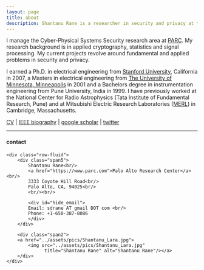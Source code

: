 ```yaml
---
layout: page
title: about
description: Shantanu Rane is a researcher in security and privacy at the Palo Alto Research Center.
---
```


I manage the Cyber-Physical Systems Security research area at
[PARC](https://www.parc.com). My research background is in applied cryptography, statistics and signal processing. My current projects revolve around fundamental and applied problems in security and privacy.

I earned a Ph.D. in electrical engineering from [Stanford
University](https://www.stanford.edu), California in 2007, a Masters in
electrical engineering from
[The University of Minnesota, Minneapolis](https://www.umn.edu) in 2001 and a
Bachelors degree in instrumentation engineering from Pune University, India in 1999. I have  previously worked at the National Center for Radio Astrophysics (Tata Institute of Fundamental Research, Pune) and at Mitsubishi Electric Research Laboratories ([MERL](http://www.merl.com)) in Cambridge, Massachusetts.

[CV](docs/Shantanu-Rane-Brief-CV.pdf) \| [IEEE biography](pages/ieeebio.md) \| [google scholar](https://scholar.google.com/citations?user=vE8fYtIAAAAJ&hl=en) \| [twitter](https://twitter.com/shantanudrane) <br/>

---

<div class="container">
<h4><a name="contact"></a>contact</h4>

    <div class="row-fluid">
        <div class="span5">
            Shantanu Rane<br/>
            <a href="https://www.parc.com">Palo Alto Research Center</a><br/>
            3333 Coyote Hill Road<br/>
            Palo Alto, CA, 94025<br/>
            <br/><br/>

            <div id="hide_email">
            Email: sdrane AT gmail DOT com <br/>
            Phone: +1-650-387-8086
            </div>
        </div>

        <div class="span2">
        <a href="../assets/pics/Shantanu_Lara.jpg">
            <img src="../assets/pics/Shantanu_Lara.jpg"
                  title="Shantanu Rane" alt="Shantanu Rane"/></a>
        </div>
    </div>
</div>
